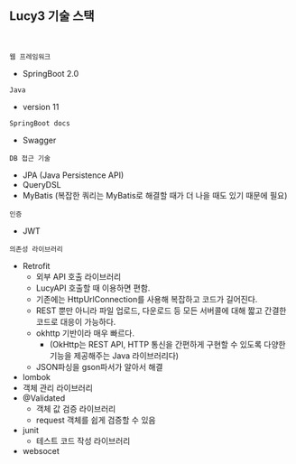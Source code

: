 ## Lucy3 기술 스택 

<br>

`웹 프레임워크`
- SpringBoot 2.0

`Java`
- version 11


`SpringBoot docs`
- Swagger

`DB 접근 기술`
- JPA (Java Persistence API)
- QueryDSL
- MyBatis (복잡한 쿼리는 MyBatis로 해결할 때가 더 나을 때도 있기 때문에 필요)

`인증`
- JWT

`의존성 라이브러리`

- Retrofit
    - 외부 API 호출 라이브러리
    - LucyAPI 호출할 때 이용하면 편함.
    - 기존에는 HttpUrlConnection를 사용해 복잡하고 코드가 길어진다.
    - REST 뿐만 아니라 파일 업로드, 다운로드 등 모든 서버콜에 대해 짧고 간결한 코드로 대응이 가능하다.
    - okhttp 기반이라 매우 빠르다.
        - (OkHttp는 REST API, HTTP 통신을 간편하게 구현할 수 있도록 다양한 기능을 제공해주는 Java 라이브러리다)
    - JSON파싱을 gson파서가 알아서 해결
- lombok
- 객체 관리 라이브러리
- @Validated
    - 객체 값 검증 라이브러리
    - request 객체를 쉽게 검증할 수 있음
- junit
    - 테스트 코드 작성 라이브러리
- websocet